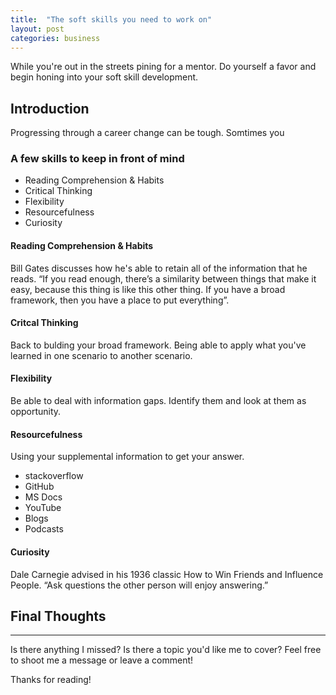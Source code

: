```yaml
---
title:  "The soft skills you need to work on"
layout: post
categories: business
---
```

While you're out in the streets pining for a mentor. Do yourself a favor and begin honing into your soft skill development.

## Introduction
Progressing through a career change can be tough. Somtimes you 


### A few skills to keep in front of mind
* Reading Comprehension & Habits
* Critical Thinking
* Flexibility
* Resourcefulness
* Curiosity

#### Reading Comprehension & Habits
Bill Gates discusses how he's able to retain all of the information that he reads. “If you read enough, there’s a similarity between things that make it easy, because this thing is like this other thing. If you have a broad framework, then you have a place to put everything”.

#### Critcal Thinking
Back to bulding your broad framework. Being able to apply what you've learned in one scenario to another scenario.

#### Flexibility
Be able to deal with information gaps. Identify them and look at them as opportunity.

#### Resourcefulness
Using your supplemental information to get your answer.
* stackoverflow
* GitHub
* MS Docs
* YouTube
* Blogs
* Podcasts

#### Curiosity
Dale Carnegie advised in his 1936 classic How to Win Friends and Influence People. “Ask questions the other person will enjoy answering.”

## Final Thoughts


---

Is there anything I missed? Is there a topic you'd like me to cover? Feel free to shoot me a message or leave a comment!

Thanks for reading!
